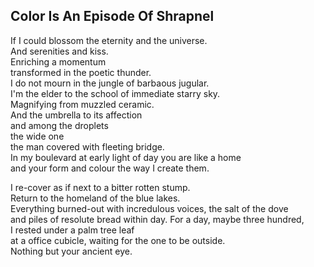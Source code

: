 Color Is An Episode Of Shrapnel
-------------------------------
If I could blossom the eternity and the universe.  
And serenities and kiss.  
Enriching a momentum  
transformed in the poetic thunder.  
I do not mourn in the jungle of barbaous jugular.  
I'm the elder to the school of immediate starry sky.  
Magnifying from muzzled ceramic.  
And the umbrella to its affection  
and among the droplets  
the wide one  
the man covered with fleeting bridge.  
In my boulevard at early light of day you are like a home  
and your form and colour the way I create them.  
  
I re-cover as if next to a bitter rotten stump.  
Return to the homeland of the blue lakes.  
Everything burned-out with incredulous voices, the salt of the dove  
and piles of resolute bread within day. For a day, maybe three hundred,  
I rested under a palm tree leaf  
at a office cubicle, waiting for the one to be outside.  
Nothing but your ancient eye.  
